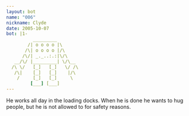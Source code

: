 ```yaml
---
layout: bot
name: "006"
nickname: Clyde
date: 2005-10-07
bot: |1-
          _________        
        /| o o o o |\      
       /\| o o o o |/\     
      /\/| _._..:.:|\/\    
   __/\/ |_________| \/\__ 
  /\ \/   [_]   [_]   \/ /\
   /\|    [_]   [_]    |/\ 
    /     [_]   [_]     \  
         [___] [___]       
---
```

He works all day in the loading docks.  When he is done he wants to hug people, but he is not allowed to for safety reasons.